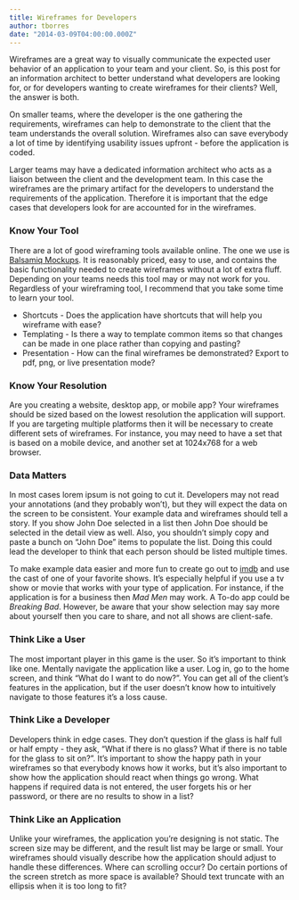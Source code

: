 ```yaml
---
title: Wireframes for Developers
author: tborres
date: "2014-03-09T04:00:00.000Z"
---
```


Wireframes are a great way to visually communicate the expected user behavior of
an application to your team and your client. So, is this post for an information
architect to better understand what developers are looking for, or for
developers wanting to create wireframes for their clients? Well, the answer is
both.

On smaller teams, where the developer is the one gathering the requirements,
wireframes can help to demonstrate to the client that the team understands the
overall solution. Wireframes also can save everybody a lot of time by
identifying usability issues upfront - before the application is coded.

Larger teams may have a dedicated information architect who acts as a liaison
between the client and the development team. In this case the wireframes are the
primary artifact for the developers to understand the requirements of the
application. Therefore it is important that the edge cases that developers look
for are accounted for in the wireframes.

### Know Your Tool

There are a lot of good wireframing tools available online. The one we use is
[Balsamiq Mockups](http://balsamiq.com/products/mockups/). It is reasonably
priced, easy to use, and contains the basic functionality needed to create
wireframes without a lot of extra fluff. Depending on your teams needs this tool
may or may not work for you. Regardless of your wireframing tool, I recommend
that you take some time to learn your tool.

* Shortcuts - Does the application have shortcuts that will help you wireframe
  with ease?
* Templating - Is there a way to template common items so that changes can be
  made in one place rather than copying and pasting?
* Presentation - How can the final wireframes be demonstrated? Export to pdf,
  png, or live presentation mode?

### Know Your Resolution

Are you creating a website, desktop app, or mobile app? Your wireframes should
be sized based on the lowest resolution the application will support. If you are
targeting multiple platforms then it will be necessary to create different sets
of wireframes. For instance, you may need to have a set that is based on a
mobile device, and another set at 1024x768 for a web browser.

### Data Matters

In most cases lorem ipsum is not going to cut it. Developers may not read your
annotations (and they probably won’t), but they will expect the data on the
screen to be consistent. Your example data and wireframes should tell a story.
If you show John Doe selected in a list then John Doe should be selected in the
detail view as well. Also, you shouldn’t simply copy and paste a bunch on “John
Doe” items to populate the list. Doing this could lead the developer to think
that each person should be listed multiple times.

To make example data easier and more fun to create go out to
[imdb](http://www.imdb.com/) and use the cast of one of your favorite shows.
It’s especially helpful if you use a tv show or movie that works with your type
of application. For instance, if the application is for a business then _Mad
Men_ may work. A To-do app could be _Breaking Bad_. However, be aware that your
show selection may say more about yourself then you care to share, and not all
shows are client-safe.

### Think Like a User

The most important player in this game is the user. So it’s important to think
like one. Mentally navigate the application like a user. Log in, go to the home
screen, and think “What do I want to do now?”. You can get all of the client’s
features in the application, but if the user doesn’t know how to intuitively
navigate to those features it’s a loss cause.

### Think Like a Developer

Developers think in edge cases. They don’t question if the glass is half full or
half empty - they ask, “What if there is no glass? What if there is no table for
the glass to sit on?”. It’s important to show the happy path in your wireframes
so that everybody knows how it works, but it’s also important to show how the
application should react when things go wrong. What happens if required data is
not entered, the user forgets his or her password, or there are no results to
show in a list?

### Think Like an Application

Unlike your wireframes, the application you’re designing is not static. The
screen size may be different, and the result list may be large or small. Your
wireframes should visually describe how the application should adjust to handle
these differences. Where can scrolling occur? Do certain portions of the screen
stretch as more space is available? Should text truncate with an ellipsis when
it is too long to fit?
